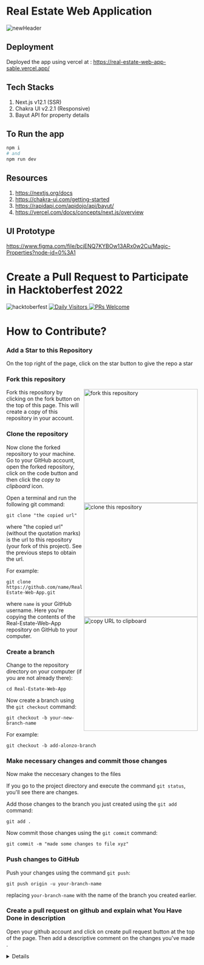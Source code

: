 # Real Estate Web Application

![newHeader](https://user-images.githubusercontent.com/36696204/194764921-c742ba36-ea77-4ba3-b631-f8139b651441.png)

## Deployment
Deployed the app using vercel at : https://real-estate-web-app-sable.vercel.app/

## Tech Stacks
1) Next.js v12.1 (SSR)
2) Chakra UI v2.2.1 (Responsive)
3) Bayut API for property details

## To Run the app
```bash
npm i
# and
npm run dev
```

## Resources
1) https://nextjs.org/docs
2) https://chakra-ui.com/getting-started
3) https://rapidapi.com/apidojo/api/bayut/
8) https://vercel.com/docs/concepts/next.js/overview

## UI Prototype
https://www.figma.com/file/bcjENQ7KYBOw13ARx0w2Cu/Magic-Properties?node-id=0%3A1

#

# Create a Pull Request to Participate in Hacktoberfest 2022
![hacktoberfest](https://user-images.githubusercontent.com/67837886/194604144-f81642db-691d-4504-97f5-a5e431efb698.png)
[![Daily Visitors](https://visitor-badge.glitch.me/badge?page_id=SayanDeveloper.slider) ![PRs Welcome](https://img.shields.io/badge/PRs-welcome-brightgreen.svg?style=flat-square)](http://github.com/SayanDeveloper/slider)

# How to Contribute?

<!-- 1. **Add a Star to this Repository**
2. **Fork The Repo**
3. **`git clone` The Repo**
5. **Add/Modify/Replace What you want**
6. **Create A Pull Request**
7. **Explain what You Have Done in description** -->

### Add a Star to this Repository

On the top right of the page, click on the star button to give the repo a star

### Fork this repository

<img align="right" width="300" src="https://firstcontributions.github.io/assets/Readme/fork.png" alt="fork this repository" />

Fork this repository by clicking on the fork button on the top of this page.
This will create a copy of this repository in your account.

### Clone the repository

<img align="right" width="300" src="https://firstcontributions.github.io/assets/Readme/clone.png" alt="clone this repository" />

Now clone the forked repository to your machine. Go to your GitHub account, open the forked repository, click on the code button and then click the _copy to clipboard_ icon.

Open a terminal and run the following git command:

```
git clone "the copied url"
```

where "the copied url" (without the quotation marks) is the url to this repository (your fork of this project). See the previous steps to obtain the url.

<img align="right" width="300" src="https://firstcontributions.github.io/assets/Readme/copy-to-clipboard.png" alt="copy URL to clipboard" />

For example:

```
git clone https://github.com/name/Real-Estate-Web-App.git
```

where `name` is your GitHub username. Here you're copying the contents of the Real-Estate-Web-App repository on GitHub to your computer.

### Create a branch

Change to the repository directory on your computer (if you are not already there):

```
cd Real-Estate-Web-App
```

Now create a branch using the `git checkout` command:

```
git checkout -b your-new-branch-name
```

For example:

```
git checkout -b add-alonzo-branch
```

### Make necessary changes and commit those changes

Now make the neccesary changes to the files

If you go to the project directory and execute the command `git status`, you'll see there are changes.

Add those changes to the branch you just created using the `git add` command:

```
git add .
```

Now commit those changes using the `git commit` command:

```
git commit -m "made some changes to file xyz"
```
### Push changes to GitHub

Push your changes using the command `git push`:

```
git push origin -u your-branch-name
```

replacing `your-branch-name` with the name of the branch you created earlier.

### Create a pull request on github and explain what You Have Done in description

Open your github account and click on create pull request button at the top of the page. Then add a descriptive comment on the changes you've made .
<details>


## What Contributions are accepcted?

1. **Changing the UI/Design**
2. **Adding Some Functionality**
3. **Any typo in the project**

<hr/>

# <p align="center">Contributors </p>
Here are our current contributors. Do some good work and join us here! :trophy:
 
![GitHub Contributors Image](https://contrib.rocks/image?repo=lazyfuhrer/Real-Estate-Web-App) 
 
 1. [Biswarghya Biswas](https://github.com/lazyfuhrer)
 2. [Chin Zhie Lun](https://github.com/LunlunChin)
 3. [Shantanu Barui](https://github.com/codeMonger21)
 4. [Sayan Samanta](https://github.com/SayanDeveloper)
 5. [Smiti Oswal](https://github.com/smitioswal)

